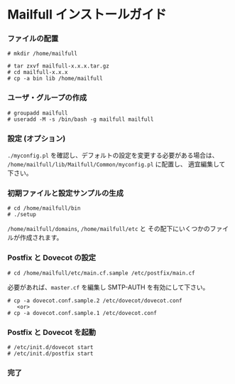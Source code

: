 # Mailfull インストールガイド

### ファイルの配置

    # mkdir /home/mailfull

    # tar zxvf mailfull-x.x.x.tar.gz
    # cd mailfull-x.x.x
    # cp -a bin lib /home/mailfull

### ユーザ・グループの作成

    # groupadd mailfull
    # useradd -M -s /bin/bash -g mailfull mailfull

### 設定 (オプション)

  `./myconfig.pl` を確認し、デフォルトの設定を変更する必要がある場合は、
  `/home/mailfull/lib/Mailfull/Common/myconfig.pl` に配置し、
  適宜編集して下さい。

### 初期ファイルと設定サンプルの生成

    # cd /home/mailfull/bin
    # ./setup

  `/home/mailfull/domains`, `/home/mailfull/etc` と
  その配下にいくつかのファイルが作成されます。

### Postfix と Dovecot の設定

    # cd /home/mailfull/etc/main.cf.sample /etc/postfix/main.cf

  必要があれば、`master.cf` を編集し SMTP-AUTH を有効にして下さい。

    # cp -a dovecot.conf.sample.2 /etc/dovecot/dovecot.conf
       <or>
    # cp -a dovecot.conf.sample.1 /etc/dovecot.conf

### Postfix と Dovecot を起動

    # /etc/init.d/dovecot start
    # /etc/init.d/postfix start

### 完了

